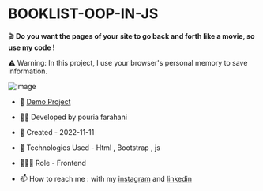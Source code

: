 # BOOKLIST-OOP-IN-JS

🎬 **Do you want the pages of your site to go back and forth like a movie, so use my code !**

⚠ Warning: In this project, I use your browser's personal memory to save information.

![image](https://user-images.githubusercontent.com/109727844/201334000-c4315021-6106-4492-9fd2-58e9fa8f52fc.jpg)

- 🔗 [Demo Project](https://pouria-farahani-developer.github.io/BOOKLIST-OOP-IN-JS/)

- 👨‍💻 Developed by pouria farahani

- 📆 Created - 2022-11-11

- 🤖 Technologies Used - Html , Bootstrap , js

- 🕵🏻‍♀️ Role - Frontend

- 📫 How to reach me : with my [instagram](https://www.instagram.com/pouria_farahani_developer) and [linkedin](https://www.linkedin.com/in/pouria-farahani-developer)
